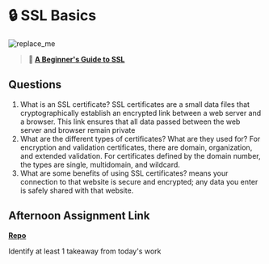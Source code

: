 # 🔒 SSL Basics

![replace_me](https://codeworks.blob.core.windows.net/public/assets/img/illustrations/placeholder.svg)

> **📖 [A Beginner's Guide to SSL](https://codeworksacademy.com/fs-student-guide/resources/wk8-9/07-SSL)**

## Questions

1. What is an SSL certificate?
SSL certificates are a small data files that cryptographically establish an encrypted link between a web server and a browser. This link ensures that all data passed between the web server and browser remain private
2. What are the different types of certificates? What are they used for?
For encryption and validation certificates, there are domain, organization, and extended validation. For certificates defined by the domain number, the types are single, multidomain, and wildcard.
3. What are some benefits of using SSL certificates?
means your connection to that website is secure and encrypted; any data you enter is safely shared with that website. 
## Afternoon Assignment Link

**[Repo](https://github.com/daniel-le97/<ASSIGNMENT_REPO>)**

Identify at least 1 takeaway from today's work
